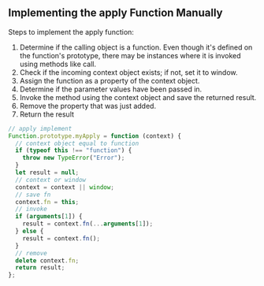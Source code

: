 ## Implementing the apply Function Manually

Steps to implement the apply function:

1. Determine if the calling object is a function. Even though it's defined on the function's prototype, there may be instances where it is invoked using methods like call.
2. Check if the incoming context object exists; if not, set it to window.
3. Assign the function as a property of the context object.
4. Determine if the parameter values have been passed in.
5. Invoke the method using the context object and save the returned result.
6. Remove the property that was just added.
7. Return the result

```js
// apply implement
Function.prototype.myApply = function (context) {
  // context object equal to function
  if (typeof this !== "function") {
    throw new TypeError("Error");
  }
  let result = null;
  // context or window
  context = context || window;
  // save fn
  context.fn = this;
  // invoke
  if (arguments[1]) {
    result = context.fn(...arguments[1]);
  } else {
    result = context.fn();
  }
  // remove
  delete context.fn;
  return result;
};
```
